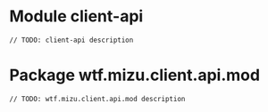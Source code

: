 # Module client-api

`// TODO: client-api description`


# Package wtf.mizu.client.api.mod

`// TODO: wtf.mizu.client.api.mod description`
